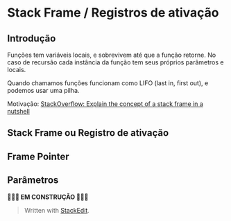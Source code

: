 ﻿# Stack Frame / Registros de ativação

## Introdução

Funções tem variáveis locais, e sobrevivem até que a função retorne. No caso de recursão cada instância da função tem seus próprios parâmetros e locais.

Quando chamamos funções funcionam como LIFO (last in, first out), e podemos usar uma pilha.

Motivação: [StackOverflow: Explain the concept of a stack frame in a nutshell](https://stackoverflow.com/questions/10057443/explain-the-concept-of-a-stack-frame-in-a-nutshell) 

## Stack Frame ou Registro de ativação

## Frame Pointer

## Parâmetros

**🚧🚧🚧 EM CONSTRUÇÃO 🚧🚧🚧**

> Written with [StackEdit](https://stackedit.io/).
